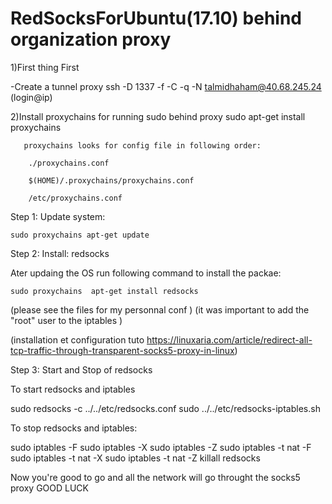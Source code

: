# RedSocksForUbuntu(17.10) behind organization proxy

1)First thing First

-Create a tunnel proxy ssh -D 1337 -f -C -q -N talmidhaham@40.68.245.24 (login@ip)

2)Install proxychains for running sudo behind proxy
sudo apt-get install proxychains

       proxychains looks for config file in following order:

        ./proxychains.conf

        $(HOME)/.proxychains/proxychains.conf

        /etc/proxychains.conf




Step 1: Update system:

	sudo proxychains apt-get update

Step 2: Install: redsocks

Ater updaing the OS run following command to install the packae:

	sudo proxychains  apt-get install redsocks

(please see the files for my personnal conf )
(it was important to add the "root" user to the iptables )


(installation et configuration tuto https://linuxaria.com/article/redirect-all-tcp-traffic-through-transparent-socks5-proxy-in-linux)

Step 3: Start and Stop of redsocks

To start redsocks and iptables

sudo redsocks -c ../../etc/redsocks.conf
sudo ../../etc/redsocks-iptables.sh

To stop redsocks and iptables:

sudo iptables -F
sudo iptables -X 
sudo iptables -Z
sudo iptables -t nat -F
sudo iptables -t nat -X
sudo iptables -t nat -Z
killall redsocks

Now you're good to go and all the network will go throught the socks5 proxy
GOOD LUCK